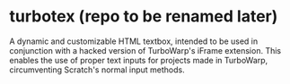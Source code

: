 # turbotex (repo to be renamed later)
A dynamic and customizable HTML textbox, intended to be used in conjunction with a hacked version of TurboWarp's iFrame extension. This enables the use of proper text inputs for projects made in TurboWarp, circumventing Scratch's normal input methods.
